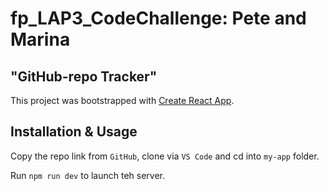 # fp_LAP3_CodeChallenge: Pete and Marina

## "GitHub-repo Tracker"

This project was bootstrapped with [Create React App](https://github.com/facebook/create-react-app).

## Installation & Usage
Copy the repo link from `GitHub`, clone via `VS Code` and cd into `my-app` folder.

Run `npm run dev` to launch teh server. 

